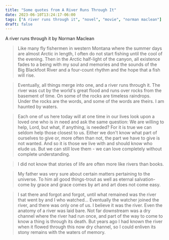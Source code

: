 ```yaml
---
title: "Some quotes from A River Runs Through It"
date: 2023-06-10T13:24:17-06:00
tags: ["A river runs through it", "novel", "movie", "norman maclean"]
draft: false
---
```


A river runs through it by Norman Maclean

> Like many fly fishermen in western Montana where the summer days are almost Arctic in length, I often do not start fishing until the cool of the evening. Then in the Arctic half-light of the canyon, all existence fades to a being with my soul and memories and the sounds of the Big Blackfoot River and a four-count rhythm and the hope that a fish will rise. 

> Eventually, all things merge into one, and a river runs through it. The river was cut by the world's great flood and runs over rocks from the basement of time. On some of the rocks are timeless raindrops. Under the rocks are the words, and some of the words are theirs. 
I am haunted by waters.

> Each one of us here today will at one time in our lives look upon a loved one who is in need and ask the same question: We are willing to help, Lord, but what, if anything, is needed? For it is true we can seldom help those closest to us. Either we don't know what part of ourselves to give or, more often than not, the part we have to give is not wanted. And so it is those we live with and should know who elude us. But we can still love them - we can love completely without complete understanding.

> I did not know that stories of life are often more like rivers than books.

> My father was very sure about certain matters pertaining to the universe. To him all good things-trout as well as eternal salvation-come by grace and grace comes by art and art does not come easy.

> I sat there and forgot and forgot, until what remained was the river that went by and I who watched... Eventually the watcher joined the river, and there was only one of us. I believe it was the river.
Even the anatomy of a river was laid bare. Not far downstream was a dry channel where the river had run once, and part of the way to come to know a thing is through its death. But years ago I had known the river when it flowed through this now dry channel, so I could enliven its stony remains with the waters of memory.

